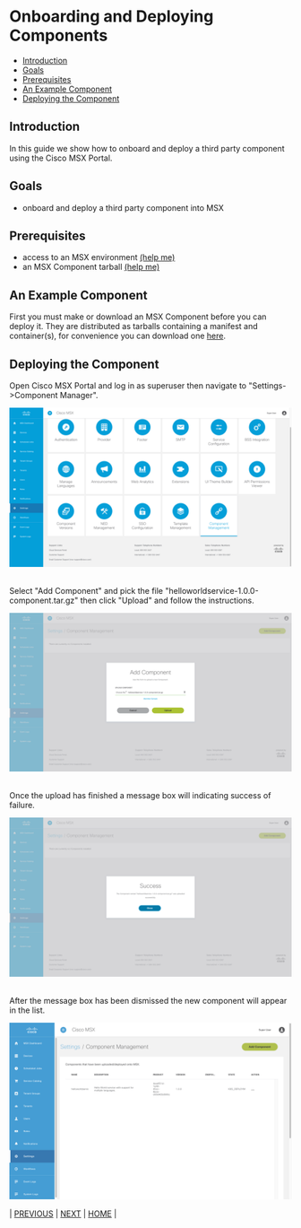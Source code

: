 # Onboarding and Deploying Components
* [Introduction](#introduction)
* [Goals](#goals)
* [Prerequisites](#prerequisites)
* [An Example Component](#an-example-component)
* [Deploying the Component](#deploying-the-component)


## Introduction
In this guide we show how to onboard and deploy a third party component using the Cisco MSX Portal.


## Goals
* onboard and deploy a third party component into MSX


## Prerequisites
* access to an MSX environment [(help me)](../01-msx-developer-program-basics/02-getting-access-to-an-msx-environment.md)
* an MSX Component tarball [(help me)](artifacts/helloworldservice-1.0.0-component.tar.gz)


## An Example Component
First you must make or download an MSX Component before you can deploy it. They are distributed as tarballs containing a manifest and container(s), for convenience you can download one [here](artifacts/helloworldservice-1.0.0-component.tar.gz).


## Deploying the Component
Open Cisco MSX Portal and log in as superuser then navigate to "Settings->Component Manager".

![](images/deploying-component-1.png?raw=true)

<br>
Select "Add Component" and pick the file "helloworldservice-1.0.0-component.tar.gz" then click "Upload" and follow the instructions.

![](images/deploying-component-2.png?raw=true)

<br>
Once the upload has finished a message box will indicating success of failure.

![](images/deploying-component-3.png?raw=true)

<br>
After the message box has been dismissed the new component will appear in the list.

![](images/deploying-component-4.png?raw=true)


| [PREVIOUS](03-service-containerization-and-packaging.md) | [NEXT](05-service-offers-and-subscriptions.md) |  [HOME](../index.md#msx-component-manager) |
